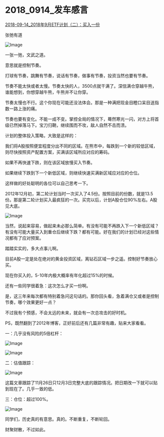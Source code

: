 # 2018_0914_发车感言

[2018-09-14_2018年9月ETF计划（二）：买入一份](https://mp.weixin.qq.com/s?__biz=MzIwMTIzNDMwNA==&mid=2653408932&idx=1&sn=d85f5847d2664f6238911e1bb00484a3&chksm=8d226c4bba55e55d44e1a04f4c986dce0d96641b2d5933bf6395cf0073463d7ed1d3714ca29e&scene=27#wechat_redirect)






张弛有道



![Image](https://mmbiz.qpic.cn/mmbiz_png/SEPick5M9xjMwxeiaw3ufEvQUwzo0TibwRaib5cC1b2UsPZnr6Mv6JsOmbdfq35hHNQPuibxyOWRYuz90DZW3kVibI3A/640?wx_fmt=png&tp=webp&wxfrom=5&wx_lazy=1&wx_co=1)

一张一弛，文武之道。



意思就是控制节奏。



打球有节奏，跳舞有节奏，说话有节奏，做事有节奏，投资当然也要有节奏。



节奏不能太快或者太慢。节奏太快的人，3500点就干满了。深信满仓穿越牛熊，谁能想到，你想穿越牛熊，牛熊并不让你穿。



节奏太慢也不行。这个你现在可能还没法体会。那是一种满把现金目瞪口呆目送指数一路上涨的痛。



节奏也要有变化。不能一成不变。掌控全局的情况下，蓦然寒光一闪，对方上将首级已然掉落马下。宝刀归鞘，继续围而不攻，敌人自然不击而溃。





计划的整体投入策略，大致是这样的：



我们将A股按照便宜程度分出不同的区域。在熊市中，每跌到一个新的较低区域，则尽快按照资产配置方案，买满该区域所应对应的筹码。



如果不再快速下跌，则在该区域放慢买入节奏。



如果继续下跌到下一个新低区域，则继续快速买满新区域应对应的仓位。



这样做的好处聪明的各位可以自己思考一下。



2012年12月初，第二轮计划当时一次买入了4.5份。按照目前的份数，就是13.5份。那是第二轮计划买入最疯狂的一次。买完以后，计划A股仓位90%左右。A股见大底。



![Image](https://mmbiz.qpic.cn/mmbiz_png/SEPick5M9xjMwxeiaw3ufEvQUwzo0TibwRaBU2z2OOx3gFRomz8mARSsNduWMLuT2J1d4dEMLINGuUxQRCvCEV44g/640?wx_fmt=png&tp=webp&wxfrom=5&wx_lazy=1&wx_co=1)



当然，说起来容易，做起来未必那么简单。有没有可能不再跌入下一个新低区域？有没有可能大量买入到重仓后继续下跌？都有可能。好在我们的计划已经对这些情况都有了应对预案。



踏踏实实的，多大点事儿啊。



目前A股一定是处在绝对的黄金投资区域，离钻石区域一步之遥。控制好节奏放心买。



现在你买入的，5-10年内极大概率有年化超过15%的时候。



还有一些同学很着急：这次怎么才买一份啊。



是，这三年来每次都有特别着急问这句话的。那你回头看，急着满仓又或者是控制节奏，哪个效果更好一点？



不过我有个预感，不会太远的未来，就会有一次总攻击的好时机。





PS，既然翻到了2012年博客，正好前后还有几篇非常有趣，贴来大家看看。



一：几乎没有风险的5倍杠杆：



![Image](https://mmbiz.qpic.cn/mmbiz_png/SEPick5M9xjMwxeiaw3ufEvQUwzo0TibwRarykfTR0ibVr0Khzlne4ZgAYRu4JiaxfdmSI1ibSu0hFEwibW4UMBPHsicOQ/640?wx_fmt=png&tp=webp&wxfrom=5&wx_lazy=1&wx_co=1)



![Image](https://mmbiz.qpic.cn/mmbiz_png/SEPick5M9xjMwxeiaw3ufEvQUwzo0TibwRakcKpZlicLCzVibSJ8Xzzy6AnwLwI1lvYiauLBmZKFBEo5FiaWcZCoiaAnwQ/640?wx_fmt=png&tp=webp&wxfrom=5&wx_lazy=1&wx_co=1)



二：估值跟踪：



![Image](https://mmbiz.qpic.cn/mmbiz_png/SEPick5M9xjMwxeiaw3ufEvQUwzo0TibwRaL5JWMUGJTroPZ8qaue3wyjPmMbCnOxGAm5hhP4ZVYtsNHGzHJzBEFg/640?wx_fmt=png&tp=webp&wxfrom=5&wx_lazy=1&wx_co=1)



这篇文章跟踪了11月26日只12月3日完整大底的跟踪情况。把日期改一下就可以贴到现在了。几乎一致的低。



三：仓位：超过100%。



![Image](https://mmbiz.qpic.cn/mmbiz_png/SEPick5M9xjMwxeiaw3ufEvQUwzo0TibwRa8HALvIomQEIoNbVPpMTlFjXoa9M3YicgcX7dUaibtY0Gom0tM61HJptQ/640?wx_fmt=png&tp=webp&wxfrom=5&wx_lazy=1&wx_co=1)



同学们，历史真的有意思。真的。不断重复，不断轮回。



财聚财散，不过如此。